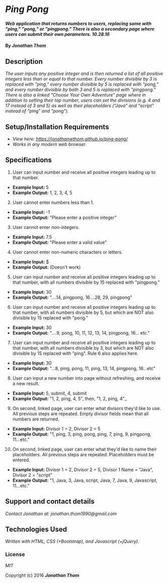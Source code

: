 # _Ping Pong_

#### _Web application that returns numbers to users, replacing some with "ping," "pong," or "pingpong." There is also a secondary page where users can submit their own parameters. 10.28.16_

#### By _**Jonathan Thom**_

## Description

_The user inputs any positive integer and is then returned a list of all positive integers less than or equal to that number. Every number divisible by 3 is replaced with "ping," every number divisible by 5 is replaced with "pong," and every number divisible by both 3 and 5 is replaced with "pingpong." There is also a linked "Choose Your Own Adventure" page where in addition to setting their top number, users can set the divisions (e.g. 4 and 17 instead of 3 and 5) as well as their placeholders ("Java" and "script" instead of "ping" and "pong")._

## Setup/Installation Requirements

* _View here: https://jonathanwthom.github.io/ping-pong/_
* _Works in any modern web browser._

## Specifications

1. User can input number and receive all positive integers leading up to that number.
  * <b>Example Input:</b> 5
  * <b>Example Output:</b> 1, 2, 3, 4, 5

2. User cannot enter numbers less than 1.
  * <b>Example Input:</b> -1
  * <b>Example Output:</b> "Please enter a positive integer"

3. User cannot enter non-integers.
  * <b>Example Input:</b> 7.5
  * <b>Example Output:</b> "Please enter a valid value"

4. User cannot enter non-numeric characters or letters.
  * <b>Example Input:</b> $
  * <b>Example Output:</b> (Doesn't work)

5. User can input number and receive all positive integers leading up to that number, with all numbers divisible by 15 replaced with "pingpong."
  * <b>Example Input:</b> 30
  * <b>Example Output:</b> "....14, pingpong, 16....28, 29, pingpong"

6. User can input number and receive all positive integers leading up to that number, with all numbers divisible by 5, but which are NOT also divisible by 15 replaced with "pong."
  * <b>Example Input:</b> 30
  * <b>Example Output:</b> "....9, pong, 10, 11, 12, 13, 14, pingpong, 16... etc."

7. User can input number and receive all positive integers leading up to that number, with all numbers divisible by 3, but which are NOT also divisible by 15 replaced with "ping". Rule 6 also applies here.
  * <b>Example Input:</b> 30
  * <b>Example Output:</b> "...8, ping, pong, 11, ping, 13, 14, pingpong, 16...etc"

8. User can input a new number into page without refreshing, and receive a new result.
  * <b>Example Input:</b> 5, submit, 4, submit
  * <b>Example Output:</b> "1, 2, ping, 4, 5", then, "1, 2, ping, 4"_

9. On second, linked page, user can enter what divisors they'd like to use. All previous steps are repeated. Empty divisor fields mean that all numbers are returned.
  * <b>Example Input:</b> Divisor 1 = 2, Divisor 2 = 5
  * <b>Example Output:</b> "1, ping, 3, ping, pong, ping, 7, ping, 9, pingpong, 11...etc."

10. On second, linked page, user can enter what they'd like to name their placeholders. All previous steps are repeated. Placeholders must be entered.
  * <b>Example Input:</b> Divisor 1 = 2, Divisor 2 = 5, Divisor 1 Name = "Java", Divisor 2 = "script"
  * <b>Example Output:</b> "1, Java, 3, Java, script, Java, 7, Java, 9, Javascript, 11...etc."

## Support and contact details

_Contact Jonathan at: jonathan.thom1990@gmail.com_

## Technologies Used

_Written with HTML, CSS (+Bootstrap), and Javascript (+jQuery)._

### License

*MIT*

Copyright (c) 2016 **_Jonathan Thom_**
